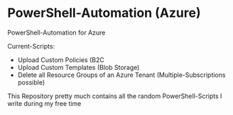 # PowerShell-Automation (Azure)
PowerShell-Automation for Azure

Current-Scripts:
  - Upload Custom Policies (B2C
  - Upload Custom Templates (Blob Storage)
  - Delete all Resource Groups of an Azure Tenant (Multiple-Subscriptions possible)

This Repository pretty much contains all the random PowerShell-Scripts I write during my free time

